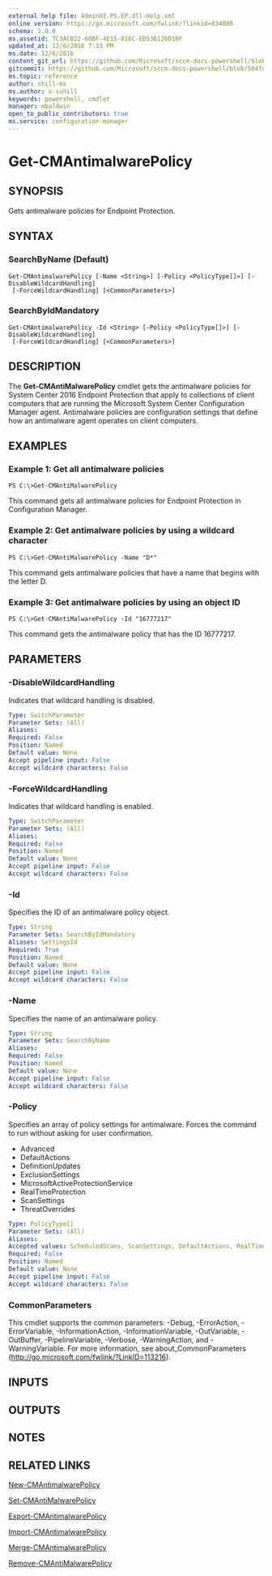 ```yaml
---
external help file: AdminUI.PS.EP.dll-Help.xml
online version: https://go.microsoft.com/fwlink/?linkid=834080
schema: 2.0.0
ms.assetid: 7C3ACB22-60BF-4E15-816C-ED53B126D10F
updated_at: 12/6/2016 7:33 PM
ms.date: 12/6/2016
content_git_url: https://github.com/Microsoft/sccm-docs-powershell/blob/master/sccm-cmdlets/ConfigurationManager/vlatest/Get-CMAntiMalwarePolicy.md
gitcommit: https://github.com/Microsoft/sccm-docs-powershell/blob/504fd5ae0c4dcc14877d18b3f201f0c5172688ce/sccm-cmdlets/ConfigurationManager/vlatest/Get-CMAntiMalwarePolicy.md
ms.topic: reference
author: shill-ms
ms.author: v-suhill
keywords: powershell, cmdlet
manager: mbaldwin
open_to_public_contributors: true
ms.service: configuration-manager
---
```


# Get-CMAntimalwarePolicy

## SYNOPSIS
Gets antimalware policies for Endpoint Protection.

## SYNTAX

### SearchByName (Default)
```
Get-CMAntimalwarePolicy [-Name <String>] [-Policy <PolicyType[]>] [-DisableWildcardHandling]
 [-ForceWildcardHandling] [<CommonParameters>]
```

### SearchByIdMandatory
```
Get-CMAntimalwarePolicy -Id <String> [-Policy <PolicyType[]>] [-DisableWildcardHandling]
 [-ForceWildcardHandling] [<CommonParameters>]
```

## DESCRIPTION
The **Get-CMAntiMalwarePolicy** cmdlet gets the antimalware policies for System Center 2016 Endpoint Protection that apply to collections of client computers that are running the Microsoft System Center Configuration Manager agent.
Antimalware policies are configuration settings that define how an antimalware agent operates on client computers.

## EXAMPLES

### Example 1: Get all antimalware policies
```
PS C:\>Get-CMAntiMalwarePolicy
```

This command gets all antimalware policies for Endpoint Protection in Configuration Manager.

### Example 2: Get antimalware policies by using a wildcard character
```
PS C:\>Get-CMAntiMalwarePolicy -Name "D*"
```

This command gets antimalware policies that have a name that begins with the letter D.

### Example 3: Get antimalware policies by using an object ID
```
PS C:\>Get-CMAntiMalwarePolicy -Id "16777217"
```

This command gets the antimalware policy that has the ID 16777217.

## PARAMETERS

### -DisableWildcardHandling
Indicates that wildcard handling is disabled.

```yaml
Type: SwitchParameter
Parameter Sets: (All)
Aliases: 
Required: False
Position: Named
Default value: None
Accept pipeline input: False
Accept wildcard characters: False
```

### -ForceWildcardHandling
Indicates that wildcard handling is enabled.

```yaml
Type: SwitchParameter
Parameter Sets: (All)
Aliases: 
Required: False
Position: Named
Default value: None
Accept pipeline input: False
Accept wildcard characters: False
```

### -Id
Specifies the ID of an antimalware policy object.

```yaml
Type: String
Parameter Sets: SearchByIdMandatory
Aliases: SettingsId
Required: True
Position: Named
Default value: None
Accept pipeline input: False
Accept wildcard characters: False
```

### -Name
Specifies the name of an antimalware policy.

```yaml
Type: String
Parameter Sets: SearchByName
Aliases: 
Required: False
Position: Named
Default value: None
Accept pipeline input: False
Accept wildcard characters: False
```

### -Policy
Specifies an array of policy settings for antimalware.
Forces the command to run without asking for user confirmation.

- Advanced
- DefaultActions
- DefinitionUpdates
- ExclusionSettings
- MicrosoftActiveProtectionService
- RealTimeProtection
- ScanSettings
- ThreatOverrides

```yaml
Type: PolicyType[]
Parameter Sets: (All)
Aliases: 
Accepted values: ScheduledScans, ScanSettings, DefaultActions, RealTimeProtection, ExclusionSettings, Advanced, ThreatOverrides, MicrosoftActiveProtectionService, DefinitionUpdates
Required: False
Position: Named
Default value: None
Accept pipeline input: False
Accept wildcard characters: False
```

### CommonParameters
This cmdlet supports the common parameters: -Debug, -ErrorAction, -ErrorVariable, -InformationAction, -InformationVariable, -OutVariable, -OutBuffer, -PipelineVariable, -Verbose, -WarningAction, and -WarningVariable. For more information, see about_CommonParameters (http://go.microsoft.com/fwlink/?LinkID=113216).

## INPUTS

## OUTPUTS

## NOTES

## RELATED LINKS

[New-CMAntimalwarePolicy](xref:ConfigurationManager/vlatest/New-CMAntimalwarePolicy.md)

[Set-CMAntiMalwarePolicy](xref:ConfigurationManager/vlatest/Set-CMAntiMalwarePolicy.md)

[Export-CMAntimalwarePolicy](xref:ConfigurationManager/vlatest/Export-CMAntimalwarePolicy.md)

[Import-CMAntimalwarePolicy](xref:ConfigurationManager/vlatest/Import-CMAntimalwarePolicy.md)

[Merge-CMAntimalwarePolicy](xref:ConfigurationManager/vlatest/Merge-CMAntimalwarePolicy.md)

[Remove-CMAntiMalwarePolicy](xref:ConfigurationManager/vlatest/Remove-CMAntiMalwarePolicy.md)


